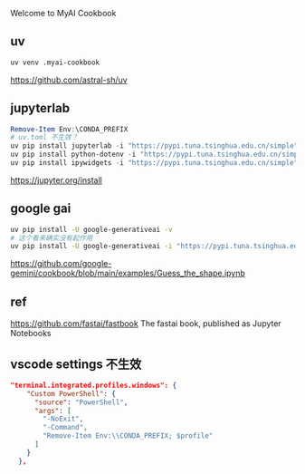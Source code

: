 
Welcome to MyAI Cookbook

## uv
```bash
uv venv .myai-cookbook
```
https://github.com/astral-sh/uv

## jupyterlab

```powershell
Remove-Item Env:\CONDA_PREFIX
# uv.toml 不生效？
uv pip install jupyterlab -i "https://pypi.tuna.tsinghua.edu.cn/simple"
uv pip install python-dotenv -i "https://pypi.tuna.tsinghua.edu.cn/simple"
uv pip install ipywidgets -i "https://pypi.tuna.tsinghua.edu.cn/simple"
```

https://jupyter.org/install

## google gai

```bash
uv pip install -U google-generativeai -v
# 这个看来确实没有起作用
uv pip install -U google-generativeai -i "https://pypi.tuna.tsinghua.edu.cn/simple"
```

https://github.com/google-gemini/cookbook/blob/main/examples/Guess_the_shape.ipynb
## ref

https://github.com/fastai/fastbook
The fastai book, published as Jupyter Notebooks

## vscode settings 不生效

```json
"terminal.integrated.profiles.windows": {
    "Custom PowerShell": {
      "source": "PowerShell",
      "args": [
        "-NoExit",
        "-Command",
        "Remove-Item Env:\\CONDA_PREFIX; $profile"
      ]
    }
  },
```